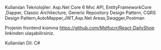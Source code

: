 Kullanılan Teknolojiler: Asp.Net Core 6 Mvc API, EntityFrameworkCore ,Dapper, Classic Architecture,
Generic Repository Design Pattern, CQRS Design Pattern,AutoMapper,JWT,Asp.Net Areas,Swagger,Postman

Projenin frontend kısmına https://github.com/Mstfucrr/React-DailyShop linkinden ulaşabilirsiniz.

Kullanılan Dil: C#
